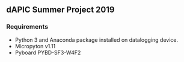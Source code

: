 ## dAPIC Summer Project 2019

### Requirements

* Python 3 and Anaconda package installed on datalogging device.
* Micropyton v1.11
* Pyboard PYBD-SF3-W4F2



